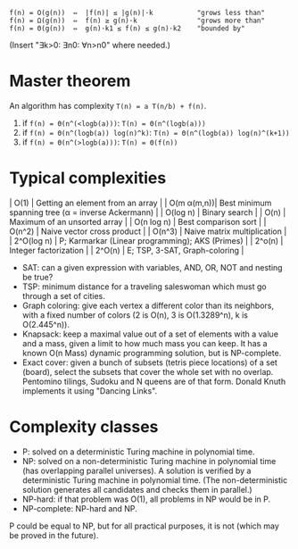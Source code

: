 ```
f(n) = O(g(n))  ⇔  |f(n)| ≤ |g(n)|·k           "grows less than"
f(n) = Ω(g(n))  ⇔  f(n) ≥ g(n)·k               "grows more than"
f(n) = Θ(g(n))  ⇔  g(n)·k1 ≤ f(n) ≤ g(n)·k2    "bounded by"
```

(Insert "∃k>0: ∃n0: ∀n>n0" where needed.)

# Master theorem

An algorithm has complexity `T(n) = a T(n/b) + f(n)`.

1. if `f(n) = Θ(n^(<logb(a)))`: `T(n) = Θ(n^(logb(a)))`
2. if `f(n) = Θ(n^(logb(a)) log(n)^k)`: `T(n) = Θ(n^(logb(a)) log(n)^(k+1))`
3. if `f(n) = Θ(n^(>logb(a)))`: `T(n) = Θ(f(n))`

# Typical complexities

| O(1)       | Getting an element from an array |
| O(m α(m,n))| Best minimum spanning tree (α = inverse Ackermann) |
| O(log n)   | Binary search |
| O(n)       | Maximum of an unsorted array |
| O(n log n) | Best comparison sort |
| O(n^2)     | Naive vector cross product |
| O(n^3)     | Naive matrix multiplication |
| 2^O(log n) | P; Karmarkar (Linear programming); AKS (Primes) |
| 2^o(n)     | Integer factorization |
| 2^O(n)     | E; TSP, 3-SAT, Graph-coloring |

- SAT: can a given expression with variables, AND, OR, NOT and nesting be true?
- TSP: minimum distance for a traveling saleswoman which must go through a set
  of cities.
- Graph coloring: give each vertex a different color than its neighbors, with a
  fixed number of colors (2 is O(n), 3 is O(1.3289^n), k is O(2.445^n)).
- Knapsack: keep a maximal value out of a set of elements with a value and a
  mass, given a limit to how much mass you can keep.
  It has a known O(n Mass) dynamic programming solution, but is NP-complete.
- Exact cover: given a bunch of subsets (tetris piece locations) of a set
  (board), select the subsets that cover the whole set with no overlap.
  Pentomino tilings, Sudoku and N queens are of that form.
  Donald Knuth implements it using "Dancing Links".

# Complexity classes

- P: solved on a deterministic Turing machine in polynomial time.
- NP: solved on a non-deterministic Turing machine in polynomial time (has
  overlapping parallel universes). A solution is verified by a deterministic
  Turing machine in polynomial time. (The non-deterministic solution generates
  all candidates and checks them in parallel.)
- NP-hard: if that problem was O(1), all problems in NP would be in P.
- NP-complete: NP-hard and NP.

P could be equal to NP, but for all practical purposes, it is not (which may be
proved in the future).
